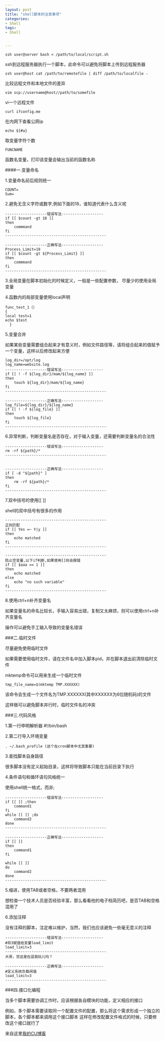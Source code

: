 ```yaml
---
layout: post
title: "shell脚本的注意事项"
categories:
- Shell
tags:
- Shell


---
```



    ssh user@server bash < /path/to/local/script.sh

ssh到远程服务器执行一个脚本，此命令可以避免将脚本上传到远程服务器

    ssh user@host cat /path/to/remotefile | diff /path/to/localfile -

比较远程文件和本地文件的差异

    vim scp://username@host//path/to/somefile

vi一个远程文件

    curl ifconfig.me

在内网下查看公网ip

    echo ${#a}

取变量字符个数

    FUNCNAME

函数名变量，打印该变量会输出当前的函数名称

####一.变量命名

1.变量命名前后规则统一

    COUNT=
    Sum=

2.避免无含义字符或数字,例如下面的18，谁知道代表什么含义呢 

    -------------------错误写法-------------------
    if [[ $count -gt 18 ]]
    then
        commmand
    fi
    ----------------------------------------------

    -------------------正确写法-------------------
    Process_Limit=18
    if [[ $count -gt ${Process_Limit} ]]
    then
        commmand
    fi
    ----------------------------------------------

3.全局变量在脚本初始化的时候定义，一般是一些配置参数， 尽量少的使用全局变量

4.函数内的局部变量使用local声明

    func_test_1（）
    {
    local test=1
    echo $test
      }

5.变量合并
  
  如果某些变量需要组合起来才有意义时，例如文件路径等，请将组合起来的值赋予一个变量，这样以后修改起来方便
  
    log_dir=/opt/log
    log_name=website.log
    -------------------错误写法-------------------
    if [[ ! -f ${log_dir}/mam/${log_name} ]]
    then
        touch ${log_dir}/mam/${log_name}
    fi
    ----------------------------------------------

    -------------------正确写法-------------------
    log_file=${log_dir}/${log_name}
    if [[ ! -f ${log_file} ]]
    then
        touch ${log_file}
    fi
    ----------------------------------------------

6.异常判断，判断变量名是否存在，对于输入变量，还需要判断变量名的合法性

    -------------------错误写法-------------------
    rm -rf ${path}/*
    ----------------------------------------------


    -------------------正确写法-------------------
    if [ -d "${path}" ]
    then
        rm -rf ${path}/*
    fi
    ----------------------------------------------

7.双中括号的使用[[ ]]
  
  shell的双中括号有很多的作用
  
    ----------------------------------------------
    正则匹配
    if [[ Yes =~ Y|y ]]
    then
        echo matched
    fi
    ----------------------------------------------

    ----------------------------------------------
    防止空变量,以下if判断,如果使用[]则会报错
    if [[ $aaa == 1 ]]
    then
        echo matched
    else
        echo "no such variable"
    fi
    ----------------------------------------------

8.使用ctrl+n补齐变量名
  
  如果变量名的命名比较长，手输入容易出错，复制又太麻烦，则可以使用ctrl+n补齐变量名
  
  操作可以避免手工输入导致的变量名错误

###二.临时文件

尽量避免使用临时文件

如果需要使用临时文件，请在文件名中加入脚本pid，并在脚本退出前清除临时文件

mktemp命令可以用来生成一个临时文件

`tmp_file_name=$(mktemp TMP.XXXXXX)`

该命令会生成一个文件名为TMP.XXXXXX(其中XXXXXX为6位随机码)的文件

这样做可以避免脚本并行时，临时文件名的冲突

###三.代码风格

1.第一行申明解析器
  #!/bin/bash

2.第二行导入环境变量

    . ~/.bash_profile (这个在cron脚本中尤其重要)

3.查找脚本自身路径
  
  很多脚本没有定义起始目录，这样将导致脚本只能在当前目录下执行

4.条件语句和循环语句风格统一
  
  使用shell统一格式，而非;

    -------------------错误写法-------------------
    if [[ ]] ;then
        command1
    fi
    while [[ ]] ;do
        command2
    done
    ----------------------------------------------

    -------------------正确写法-------------------
    if [[ ]]
    then
        command1
    fi

    while [[ ]]
    do
        command2
    done
    ----------------------------------------------

5.缩进，使用TAB或者空格，不要两者混用

想检查一个技术人员是否经验丰富，那么看看他的电子档简历吧，是否TAB和空格混用了

6.添加注释

  没有注释的脚本，注定难以维护，当然，我们也应该避免一些毫无意义的注释

    -------------------错误写法-------------------
    #将3赋值给变量load_limit
    load_limit=3
    ----------------------------------------------
    大哥，您这是在逗我玩儿吗？

    -------------------正确写法-------------------
    #定义系统负载阀值
    load_limit=3
    ----------------------------------------------

###四.接口化编程

当多个脚本需要协调工作时，应该根据各自模块的功能，定义相应的接口

例如，多个脚本需要读取同一个配置文件的配置，那么将这个需求形成一个独立的脚本，各个脚本都来调用这个接口脚本
这样在修改配置文件格式的时候，只要修改这个接口就行了

来自这里[我的CU博客](http://blog.chinaunix.net/uid-24566729-id-3967742.html)
